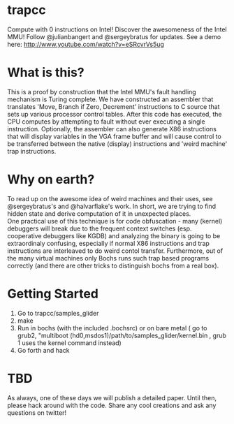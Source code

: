 trapcc
======

Compute with 0 instructions on Intel! Discover the awesomeness of the Intel MMU!
Follow @julianbangert and @sergeybratus for updates. See a demo here:
http://www.youtube.com/watch?v=eSRcvrVs5ug

What is this?
=============
This is a proof by construction that the Intel MMU's fault handling mechanism is Turing complete.
We have constructed an assembler that translates 'Move, Branch if Zero, Decrement' instructions to C source that sets up various processor control tables. 
After this code has executed, the CPU computes by attempting to fault without ever executing a single instruction.
Optionally, the assembler can also generate X86 instructions that will display variables in the VGA frame buffer and will cause control to be transferred between the native (display) instructions and 'weird machine' trap instructions.

Why on earth?
=============

To read up on the awesome idea of weird machines and their uses, see  @sergeybratus's and @halvarflake's work. In short, we are trying to find hidden state and derive computation of it in unexpected places.  
One practical use of this technique is for code obfuscation - many (kernel) debuggers will break due to the frequent context switches (esp. cooperative debuggers like KGDB) and  analyzing the binary is going to be extraordinaly confusing, especially if normal X86 instructions and trap instructions are interleaved to do weird contol transfer.
Furthermore, out of the many virtual machines only Bochs runs such trap based programs correctly (and there are other tricks to distinguish bochs from a real box).


Getting Started
===============
1) Go to trapcc/samples_glider
2) make 
3) Run in bochs (with the included .bochsrc) or on bare metal ( go to grub2, "multiboot (hd0,msdos1)/path/to/samples_glider/kernel.bin , grub 1 uses the kernel command instead)
4) Go forth and hack

TBD
===
As always, one of these days we will publish a detailed paper. Until then, please hack around with the code. Share any cool creations and ask any questions on twitter!

